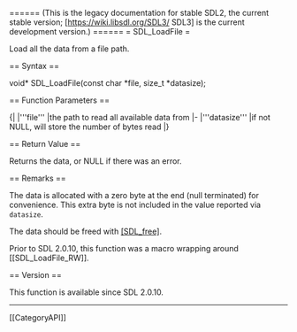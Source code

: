 ====== (This is the legacy documentation for stable SDL2, the current stable version; [https://wiki.libsdl.org/SDL3/ SDL3] is the current development version.) ======
= SDL_LoadFile =

Load all the data from a file path.

== Syntax ==

<syntaxhighlight lang='c'>
void* SDL_LoadFile(const char *file, size_t *datasize);
</syntaxhighlight>

== Function Parameters ==

{|
|'''file'''
|the path to read all available data from
|-
|'''datasize'''
|if not NULL, will store the number of bytes read
|}

== Return Value ==

Returns the data, or NULL if there was an error.

== Remarks ==

The data is allocated with a zero byte at the end (null terminated) for
convenience. This extra byte is not included in the value reported via
<code>datasize</code>.

The data should be freed with [[SDL_free]]().

Prior to SDL 2.0.10, this function was a macro wrapping around
[[SDL_LoadFile_RW]].

== Version ==

This function is available since SDL 2.0.10.

----
[[CategoryAPI]]


